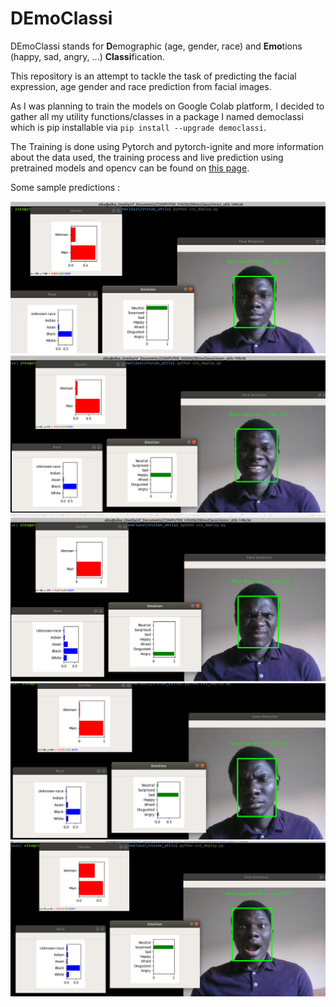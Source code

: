 # DEmoClassi
DEmoClassi stands for **D**emographic (age, gender, race) and **Emo**tions 
(happy, sad, angry, ...) **Classi**fication.

This repository is an attempt to tackle the task of predicting the facial expression,
age gender and race prediction from  facial images.

As I was planning to train the models on Google Colab platform, I decided to gather 
all my utility functions/classes in a package I named democlassi which is pip 
installable via `pip install --upgrade democlassi`.

The Training is done using Pytorch and pytorch-ignite and more 
information about the data used, the training process and live prediction using 
pretrained models and opencv can be found on 
[this page](docs/pages.md).


Some sample predictions : 

![png](docs/samples/neutral_shot.png)
![png](docs/samples/happy_shot.png)
![png](docs/samples/angry_shot_new.png)
![png](docs/samples/sad_sht1.png)
![png](docs/samples/surprised_shot.png)